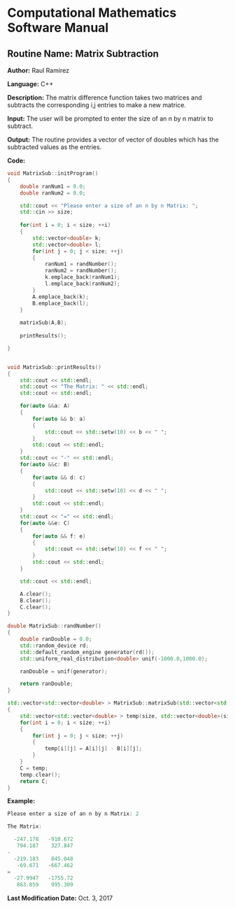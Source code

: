 # Computational Mathematics Software Manual

## **Routine Name:** Matrix Subtraction

**Author:** Raul Ramirez

**Language:** C++

**Description:** The matrix difference function takes two matrices and subtracts the corresponding i,j entries to make a new matrice. 

**Input:**  The user will be prompted to enter the size of an n by n matrix to subtract. 

**Output:** The routine provides a vector of vector of doubles which has the subtracted values as the entries.

**Code:**
```C++
void MatrixSub::initProgram()
{
	double ranNum1 = 0.0;
	double ranNum2 = 0.0;

	std::cout << "Please enter a size of an n by n Matrix: ";
	std::cin >> size;
	
	for(int i = 0; i < size; ++i)
	{
		std::vector<double> k;
		std::vector<double> l;
		for(int j = 0; j < size; ++j)
		{
			ranNum1 = randNumber();
			ranNum2 = randNumber();
			k.emplace_back(ranNum1);
			l.emplace_back(ranNum2);
		}
		A.emplace_back(k);
		B.emplace_back(l);
	}
	
	matrixSub(A,B);
			
	printResults();		

}


void MatrixSub::printResults()
{
	std::cout << std::endl;
	std::cout << "The Matrix: " << std::endl;
	std::cout << std::endl;

	for(auto &&a: A)
	{
		for(auto && b: a)
		{
			std::cout << std::setw(10) << b << " ";
		}
		std::cout << std::endl;
	}
	std::cout << "-" << std::endl;
	for(auto &&c: B)
	{
		for(auto && d: c)
		{
			std::cout << std::setw(10) << d << " ";
		}
		std::cout << std::endl;
	}
	std::cout << "=" << std::endl;
	for(auto &&e: C)
	{
		for(auto && f: e)
		{
			std::cout << std::setw(10) << f << " ";
		}
		std::cout << std::endl;
	}

	std::cout << std::endl;

	A.clear();
	B.clear();
	C.clear();
}

double MatrixSub::randNumber()
{
	double ranDouble = 0.0;
	std::random_device rd;
	std::default_random_engine generator(rd());
	std::uniform_real_distribution<double> unif(-1000.0,1000.0);

	ranDouble = unif(generator);

	return ranDouble;
}

std::vector<std::vector<double> > MatrixSub::matrixSub(std::vector<std::vector<double> > &A,std::vector<std::vector<double> > &B)
{
	std::vector<std::vector<double> > temp(size, std::vector<double>(size));
	for(int i = 0; i < size; ++i)
	{
		for(int j = 0; j < size; ++j)
		{
			temp[i][j] = A[i][j] - B[i][j];
		}
	}
	C = temp;
	temp.clear();	
	return C;
}
```

**Example:**
```C++
Please enter a size of an n by n Matrix: 2

The Matrix: 

  -247.178   -910.672 
   794.187    327.847 
-
  -219.183    845.048 
   -69.671   -667.462 
=
  -27.9947   -1755.72 
   863.859    995.309 
```

**Last Modification Date:** Oct. 3, 2017
